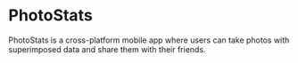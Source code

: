 # PhotoStats
PhotoStats is a cross-platform mobile app where users can take photos with superimposed data and share them with their friends. 
